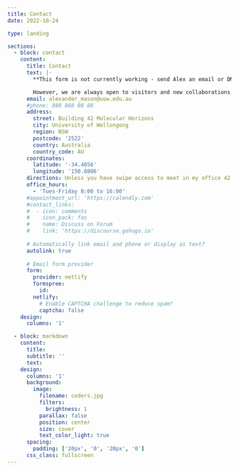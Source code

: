 ```yaml
---
title: Contact
date: 2022-10-24

type: landing

sections:
  - block: contact
    content:
      title: Contact
      text: |-
        **This form is not currently working - send Alex an email or DM on Twitter/Linkedin instead.** Typically, open positions will be advertised on this site, LinkedIn, and Twitter. The group is not currently in a position to recruit researchers without their own funding.

        However, we are always open to visitors and new collaborations, so drop us a line!
      email: alexander_mason@uow.edu.au
      #phone: 888 888 88 88
      address:
        street: Building 42 Molecular Horizons
        city: University of Wollongong
        region: NSW
        postcode: '2522'
        country: Australia
        country_code: AU
      coordinates:
        latitude: '-34.4056'
        longitude: '150.8806'
      directions: Unless you have swipe access to meet in my office 42.113, I will meet you in the foyer of Building 42.
      office_hours:
        - 'Tues-Friday 8:00 to 16:00'
      #appointment_url: 'https://calendly.com'
      #contact_links:
      #  - icon: comments
      #    icon_pack: fas
      #    name: Discuss on Forum
      #    link: 'https://discourse.gohugo.io'
    
      # Automatically link email and phone or display as text?
      autolink: true
    
      # Email form provider
      form:
        provider: netlify
        formspree:
          id:
        netlify:
          # Enable CAPTCHA challenge to reduce spam?
          captcha: false
    design:
      columns: '1'

  - block: markdown
    content:
      title:
      subtitle: ''
      text:
    design:
      columns: '1'
      background:
        image: 
          filename: coders.jpg
          filters:
            brightness: 1
          parallax: false
          position: center
          size: cover
          text_color_light: true
      spacing:
        padding: ['20px', '0', '20px', '0']
      css_class: fullscreen
---
```

